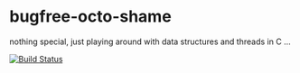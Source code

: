 bugfree-octo-shame
==================
nothing special, just playing around with data structures and threads in C …

[![Build Status](https://travis-ci.org/LeSpocky/bugfree-octo-shame.svg)](https://travis-ci.org/LeSpocky/bugfree-octo-shame)
